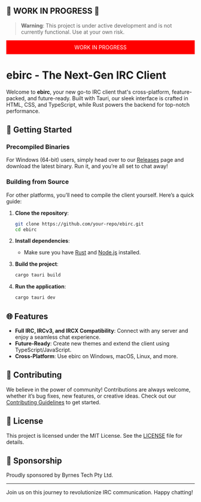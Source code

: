 ## 🚧 **WORK IN PROGRESS** 🚧
> **Warning**: This project is under active development and is not currently functional. 
> Use at your own risk.

<div style="background-color: red; color: white; padding: 10px; text-align: center;">
  WORK IN PROGRESS
</div>

# ebirc - The Next-Gen IRC Client

Welcome to **ebirc**, your new go-to IRC client that's cross-platform, feature-packed, and future-ready. Built with Tauri, our sleek interface is crafted in HTML, CSS, and TypeScript, while Rust powers the backend for top-notch performance.

## 🚀 Getting Started

### Precompiled Binaries
For Windows (64-bit) users, simply head over to our [Releases](https://github.com/your-repo/ebirc/releases) page and download the latest binary. Run it, and you’re all set to chat away!

### Building from Source
For other platforms, you’ll need to compile the client yourself. Here’s a quick guide:

1. **Clone the repository**:
   ```sh
   git clone https://github.com/your-repo/ebirc.git
   cd ebirc
   ```

2. **Install dependencies**:
   - Make sure you have [Rust](https://www.rust-lang.org/tools/install) and [Node.js](https://nodejs.org/) installed.

3. **Build the project**:
   ```sh
   cargo tauri build
   ```

4. **Run the application**:
   ```sh
   cargo tauri dev
   ```

## 🌐 Features

- **Full IRC, IRCv3, and IRCX Compatibility**: Connect with any server and enjoy a seamless chat experience.
- **Future-Ready**: Create new themes and extend the client using TypeScript/JavaScript.
- **Cross-Platform**: Use ebirc on Windows, macOS, Linux, and more.

## 🌱 Contributing

We believe in the power of community! Contributions are always welcome, whether it’s bug fixes, new features, or creative ideas. Check out our [Contributing Guidelines](https://github.com/your-repo/ebirc/blob/main/CONTRIBUTING.md) to get started.

## 📜 License

This project is licensed under the MIT License. See the [LICENSE](https://github.com/your-repo/ebirc/blob/main/LICENSE) file for details.

## 🤝 Sponsorship

Proudly sponsored by Byrnes Tech Pty Ltd.

---

Join us on this journey to revolutionize IRC communication. Happy chatting!
